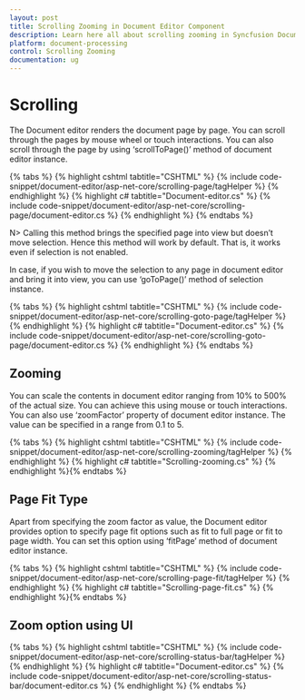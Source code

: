 ```yaml
---
layout: post
title: Scrolling Zooming in Document Editor Component
description: Learn here all about scrolling zooming in Syncfusion Document Editor component of Syncfusion Essential JS 2 and more.
platform: document-processing
control: Scrolling Zooming
documentation: ug
---
```



# Scrolling

The Document editor renders the document page by page. You can scroll through the pages by mouse wheel or touch interactions. You can also scroll through the page by using ‘scrollToPage()’ method of document editor instance.


{% tabs %}
{% highlight cshtml tabtitle="CSHTML" %}
{% include code-snippet/document-editor/asp-net-core/scrolling-page/tagHelper %}
{% endhighlight %}
{% highlight c# tabtitle="Document-editor.cs" %}
{% include code-snippet/document-editor/asp-net-core/scrolling-page/document-editor.cs %}
{% endhighlight %}
{% endtabs %}


N> Calling this method brings the specified page into view but doesn’t move selection. Hence this method will work by default. That is, it works even if selection is not enabled.

In case, if you wish to move the selection to any page in document editor and bring it into view, you can use ‘goToPage()’ method of selection instance.


{% tabs %}
{% highlight cshtml tabtitle="CSHTML" %}
{% include code-snippet/document-editor/asp-net-core/scrolling-goto-page/tagHelper %}
{% endhighlight %}
{% highlight c# tabtitle="Document-editor.cs" %}
{% include code-snippet/document-editor/asp-net-core/scrolling-goto-page/document-editor.cs %}
{% endhighlight %}
{% endtabs %}



## Zooming

You can scale the contents in document editor ranging from 10% to 500% of the actual size. You can achieve this using mouse or touch interactions. You can also use ‘zoomFactor’ property of document editor instance. The value can be specified in a range from 0.1 to 5.


{% tabs %}
{% highlight cshtml tabtitle="CSHTML" %}
{% include code-snippet/document-editor/asp-net-core/scrolling-zooming/tagHelper %}
{% endhighlight %}
{% highlight c# tabtitle="Scrolling-zooming.cs" %}
{% endhighlight %}{% endtabs %}


## Page Fit Type

Apart from specifying the zoom factor as value, the Document editor provides option to specify page fit options such as fit to full page or fit to page width. You can set this option using ‘fitPage’ method of document editor instance.


{% tabs %}
{% highlight cshtml tabtitle="CSHTML" %}
{% include code-snippet/document-editor/asp-net-core/scrolling-page-fit/tagHelper %}
{% endhighlight %}
{% highlight c# tabtitle="Scrolling-page-fit.cs" %}
{% endhighlight %}{% endtabs %}


## Zoom option using UI


{% tabs %}
{% highlight cshtml tabtitle="CSHTML" %}
{% include code-snippet/document-editor/asp-net-core/scrolling-status-bar/tagHelper %}
{% endhighlight %}
{% highlight c# tabtitle="Document-editor.cs" %}
{% include code-snippet/document-editor/asp-net-core/scrolling-status-bar/document-editor.cs %}
{% endhighlight %}
{% endtabs %}

